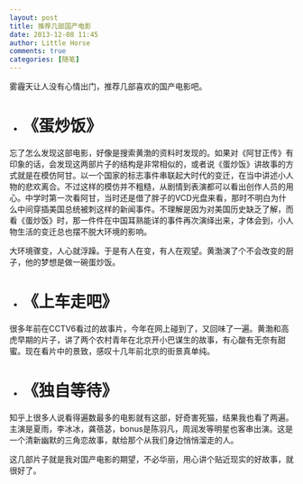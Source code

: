 ```yaml
---
layout: post
title: 推荐几部国产电影
date: 2013-12-08 11:45
author: Little Horse
comments: true
categories: [随笔]
---
```

<p>雾霾天让人没有心情出门，推荐几部喜欢的国产电影吧。</p><ul><li><h1>《蛋炒饭》</h1></li></ul><p>忘了怎么发现这部电影，好像是搜索黄渤的资料时发现的。如果对《阿甘正传》有印象的话，会发现这两部片子的结构是非常相似的，或者说《蛋炒饭》讲故事的方式就是在模仿阿甘。以一个国家的标志事件串联起大时代的变迁，在当中讲述小人物的悲欢离合。不过这样的模仿并不粗糙，从剧情到表演都可以看出创作人员的用心。中学时第一次看阿甘，当时还是借了胖子的VCD光盘来看，那时不明白为什么中间穿插美国总统被刺这样的新闻事件。不理解是因为对美国历史缺乏了解，而看《蛋炒饭》时，那一件件在中国耳熟能详的事件再次演绎出来，才体会到，小人物生活的变迁总也摆不脱大环境的影响。</p><p>大环境骤变，人心就浮躁。于是有人在变，有人在观望。黄渤演了个不会改变的厨子，他的梦想是做一碗蛋炒饭。</p><ul><li><h1>《上车走吧》</h1></li></ul><p>很多年前在CCTV6看过的故事片，今年在网上碰到了，又回味了一遍。黄渤和高虎早期的片子，讲了两个农村青年在北京开小巴谋生的故事，有心酸有无奈有甜蜜。现在看片中的景致，感叹十几年前北京的街景真单纯。</p><ul><li><h1>《独自等待》</h1></li></ul><p>知乎上很多人说看得遍数最多的电影就有这部，好奇害死猫，结果我也看了两遍。主演是夏雨，李冰冰，龚蓓苾，bonus是陈羽凡，周润发等明星也客串出演。这是一个清新幽默的三角恋故事，献给那个从我们身边悄悄溜走的人。</p><p>这几部片子就是我对国产电影的期望，不必华丽，用心讲个贴近现实的好故事，就很好了。</p>
